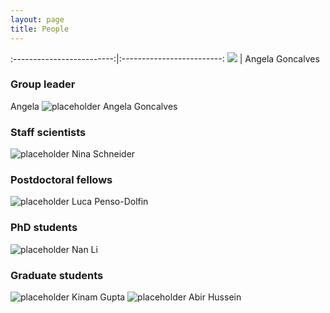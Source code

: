 ```yaml
---
layout: page
title: People
---
```


:-------------------------:|:-------------------------:
![](http://placehold.it/150x150)  |  Angela Goncalves

### Group leader
Angela ![placeholder](http://placehold.it/150x150 "Small example image") Angela Goncalves

### Staff scientists
![placeholder](http://placehold.it/150x150 "Small example image") Nina Schneider

### Postdoctoral fellows
![placeholder](http://placehold.it/150x150 "Small example image") Luca Penso-Dolfin

### PhD students
![placeholder](http://placehold.it/150x150 "Small example image") Nan Li

### Graduate students
![placeholder](http://placehold.it/150x150 "Small example image") Kinam Gupta
![placeholder](http://placehold.it/150x150 "Small example image") Abir Hussein 


